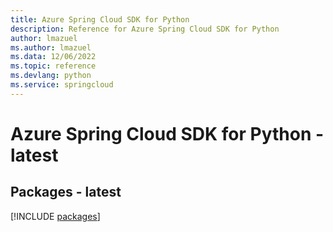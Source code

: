 ```yaml
---
title: Azure Spring Cloud SDK for Python
description: Reference for Azure Spring Cloud SDK for Python
author: lmazuel
ms.author: lmazuel
ms.data: 12/06/2022
ms.topic: reference
ms.devlang: python
ms.service: springcloud
---
```

# Azure Spring Cloud SDK for Python - latest
## Packages - latest
[!INCLUDE [packages](spring-cloud-index.md)]